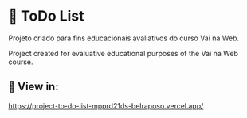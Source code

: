 # 💠 ToDo List 

 <p> Projeto criado para fins educacionais avaliativos do curso Vai na Web.</p>
 <p> Project created for evaluative educational purposes of the Vai na Web course.</p>
 
 ##
 ## 💠 View in:
https://project-to-do-list-mpprd21ds-belraposo.vercel.app/

